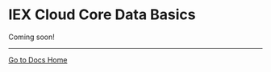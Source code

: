 # IEX Cloud Core Data Basics

Coming soon!

---
[Go to Docs Home](https://github.com/iexcloud/docs/blob/main/README.md)